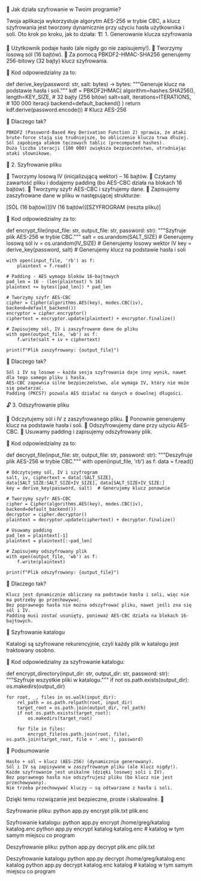 🔐 Jak działa szyfrowanie w Twoim programie?

Twoja aplikacja wykorzystuje algorytm AES-256 w trybie CBC, a klucz szyfrowania jest tworzony dynamicznie przy użyciu hasła użytkownika i soli. Oto krok po kroku, jak to działa:
🏗 1. Generowanie klucza szyfrowania

🔹 Użytkownik podaje hasło (ale nigdy go nie zapisujemy!).
🔹 Tworzymy losową sól (16 bajtów).
🔹 Za pomocą PBKDF2-HMAC-SHA256 generujemy 256-bitowy (32 bajty) klucz szyfrowania.

📌 Kod odpowiedzialny za to:

def derive_key(password: str, salt: bytes) -> bytes:
    """Generuje klucz na podstawie hasła i soli."""
    kdf = PBKDF2HMAC(
        algorithm=hashes.SHA256(),
        length=KEY_SIZE,  # 32 bajty (256 bitów)
        salt=salt,
        iterations=ITERATIONS,  # 100 000 iteracji
        backend=default_backend()
    )
    return kdf.derive(password.encode())  # Klucz AES-256

📌 Dlaczego tak?

    PBKDF2 (Password-Based Key Derivation Function 2) sprawia, że ataki brute-force stają się trudniejsze, bo obliczenie klucza trwa dłużej.
    Sól zapobiega atakom tęczowych tablic (precomputed hashes).
    Duża liczba iteracji (100 000) zwiększa bezpieczeństwo, utrudniając ataki słownikowe.

🔐 2. Szyfrowanie pliku

🔹 Tworzymy losową IV (inicjalizującą wektor) – 16 bajtów.
🔹 Czytamy zawartość pliku i dodajemy padding (bo AES-CBC działa na blokach 16 bajtów).
🔹 Tworzymy szyfr AES-CBC i szyfrujemy dane.
🔹 Zapisujemy zaszyfrowane dane w pliku w następującej strukturze:

[SÓL (16 bajtów)][IV (16 bajtów)][SZYFROGRAM (reszta pliku)]

📌 Kod odpowiedzialny za to:

def encrypt_file(input_file: str, output_file: str, password: str):
    """Szyfruje plik AES-256 w trybie CBC."""
    salt = os.urandom(SALT_SIZE)  # Generujemy losową sól
    iv = os.urandom(IV_SIZE)  # Generujemy losowy wektor IV
    key = derive_key(password, salt)  # Generujemy klucz na podstawie hasła i soli

    with open(input_file, 'rb') as f:
        plaintext = f.read()
    
    # Padding - AES wymaga bloków 16-bajtowych
    pad_len = 16 - (len(plaintext) % 16)
    plaintext += bytes([pad_len]) * pad_len
    
    # Tworzymy szyfr AES-CBC
    cipher = Cipher(algorithms.AES(key), modes.CBC(iv), backend=default_backend())
    encryptor = cipher.encryptor()
    ciphertext = encryptor.update(plaintext) + encryptor.finalize()
    
    # Zapisujemy sól, IV i zaszyfrowane dane do pliku
    with open(output_file, 'wb') as f:
        f.write(salt + iv + ciphertext)
    
    print(f"Plik zaszyfrowany: {output_file}")

📌 Dlaczego tak?

    Sól i IV są losowe – każda sesja szyfrowania daje inny wynik, nawet dla tego samego pliku i hasła.
    AES-CBC zapewnia silne bezpieczeństwo, ale wymaga IV, który nie może się powtarzać.
    Padding (PKCS7) pozwala AES działać na danych o dowolnej długości.

🔓 3. Odszyfrowanie pliku

🔹 Odczytujemy sól i IV z zaszyfrowanego pliku.
🔹 Ponownie generujemy klucz na podstawie hasła i soli.
🔹 Odszyfrowujemy dane przy użyciu AES-CBC.
🔹 Usuwamy padding i zapisujemy odszyfrowany plik.

📌 Kod odpowiedzialny za to:

def decrypt_file(input_file: str, output_file: str, password: str):
    """Deszyfruje plik AES-256 w trybie CBC."""
    with open(input_file, 'rb') as f:
        data = f.read()
    
    # Odczytujemy sól, IV i szyfrogram
    salt, iv, ciphertext = data[:SALT_SIZE], data[SALT_SIZE:SALT_SIZE+IV_SIZE], data[SALT_SIZE+IV_SIZE:]
    key = derive_key(password, salt)  # Generujemy klucz ponownie

    # Tworzymy szyfr AES-CBC
    cipher = Cipher(algorithms.AES(key), modes.CBC(iv), backend=default_backend())
    decryptor = cipher.decryptor()
    plaintext = decryptor.update(ciphertext) + decryptor.finalize()
    
    # Usuwamy padding
    pad_len = plaintext[-1]
    plaintext = plaintext[:-pad_len]
    
    # Zapisujemy odszyfrowany plik
    with open(output_file, 'wb') as f:
        f.write(plaintext)
    
    print(f"Plik odszyfrowany: {output_file}")

📌 Dlaczego tak?

    Klucz jest dynamicznie obliczany na podstawie hasła i soli, więc nie ma potrzeby go przechowywać.
    Bez poprawnego hasła nie można odszyfrować pliku, nawet jeśli zna się sól i IV.
    Padding musi zostać usunięty, ponieważ AES-CBC działa na blokach 16-bajtowych.

📂 Szyfrowanie katalogu

Katalogi są szyfrowane rekurencyjnie, czyli każdy plik w katalogu jest traktowany osobno.

📌 Kod odpowiedzialny za szyfrowanie katalogu:

def encrypt_directory(input_dir: str, output_dir: str, password: str):
    """Szyfruje wszystkie pliki w katalogu."""
    if not os.path.exists(output_dir):
        os.makedirs(output_dir)
    
    for root, _, files in os.walk(input_dir):
        rel_path = os.path.relpath(root, input_dir)
        target_root = os.path.join(output_dir, rel_path)
        if not os.path.exists(target_root):
            os.makedirs(target_root)
        
        for file in files:
            encrypt_file(os.path.join(root, file), os.path.join(target_root, file + '.enc'), password)

🔎 Podsumowanie

    Hasło + sól → klucz (AES-256) (dynamicznie generowany).
    Sól i IV są zapisywane w zaszyfrowanym pliku (ale klucz nigdy!).
    Każde szyfrowanie jest unikalne (dzięki losowej soli i IV).
    Bez poprawnego hasła nie odszyfrujesz pliku (bo klucz nie jest przechowywany).
    Nie trzeba przechowywać kluczy – są odtwarzane z hasła i soli.

Dzięki temu rozwiązanie jest bezpieczne, proste i skalowalne. 🚀

Szyfrowanie pliku:
python app.py encrypt plik.txt plik.enc

Szyfrowanie katalogu:
python app.py encrypt /home/greg/katalog katalog.enc
python app.py encrypt katalog katalog.enc # katalog w tym samym miejscu co program

Deszyfrowanie pliku:
python app.py decrypt plik.enc plik.txt

Deszyfrowanie katalogu
python app.py decrypt /home/greg/katalog.enc katalog
python app.py decrypt katalog.enc katalog # katalog w tym samym miejscu co program


